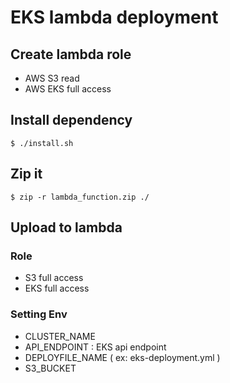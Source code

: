 # EKS lambda deployment

## Create lambda role
- AWS S3 read
- AWS EKS full access


## Install dependency
```
$ ./install.sh
```
## Zip it
```
$ zip -r lambda_function.zip ./
```

## Upload to lambda

### Role
- S3 full access
- EKS full access

### Setting Env
- CLUSTER_NAME
- API_ENDPOINT : EKS api endpoint
- DEPLOYFILE_NAME  ( ex: eks-deployment.yml )
- S3_BUCKET

